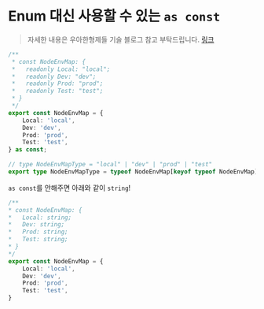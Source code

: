 
# Enum 대신 사용할 수 있는 `as const`

> 자세한 내용은 우아한형제들 기술 블로그 참고 부탁드립니다. [링크](https://techblog.woowahan.com/9804/#toc-1)

```typescript
/**
 * const NodeEnvMap: {  
 *   readonly Local: "local";  
 *   readonly Dev: "dev";  
 *   readonly Prod: "prod";  
 *   readonly Test: "test";  
 * }
 */
export const NodeEnvMap = {
	Local: 'local',
	Dev: 'dev',
	Prod: 'prod',
	Test: 'test',
} as const;
  
// type NodeEnvMapType = "local" | "dev" | "prod" | "test"
export type NodeEnvMapType = typeof NodeEnvMap[keyof typeof NodeEnvMap];
```

`as const`를 안해주면 아래와 같이 `string`!

```typescript
/**
* const NodeEnvMap: {
*   Local: string;
*   Dev: string;
*   Prod: string;
*   Test: string;
* }
*/
export const NodeEnvMap = {
	Local: 'local',
	Dev: 'dev',
	Prod: 'prod',
	Test: 'test',
} 
```